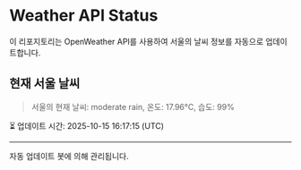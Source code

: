 
# Weather API Status

이 리포지토리는 OpenWeather API를 사용하여 서울의 날씨 정보를 자동으로 업데이트합니다.

## 현재 서울 날씨
> 서울의 현재 날씨: moderate rain, 온도: 17.96°C, 습도: 99%

⏳ 업데이트 시간: 2025-10-15 16:17:15 (UTC)

---
자동 업데이트 봇에 의해 관리됩니다.
